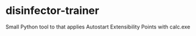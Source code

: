 # disinfector-trainer
Small Python tool to that applies Autostart Extensibility Points with calc.exe
